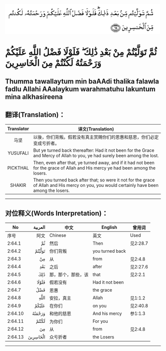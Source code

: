 ![002:064](images/002_064.gif)

#  ثُمَّ تَوَلَّيْتُمْ مِنْ بَعْدِ ذَٰلِكَ ۖ فَلَوْلَا فَضْلُ اللَّهِ عَلَيْكُمْ وَرَحْمَتُهُ لَكُنْتُمْ مِنَ الْخَاسِرِينَ 

## Thumma tawallaytum min baAAdi thalika falawla fadlu Allahi AAalaykum warahmatuhu lakuntum mina alkhasireena

## 翻译(Translation)：

| Translator | 译文(Translation)                                            |
|:----------:| ------------------------------------------------------------ |
| 马坚       | 以後，你们背叛。假若没有真主赏赐你们的恩惠和慈恩，你们必定变成亏折者。 |
| YUSUFALI   | But ye turned back thereafter: Had it not been for the Grace and Mercy of Allah to you, ye had surely been among the lost. |
| PICKTHAL   | Then, even after that, ye turned away, and if it had not been for the grace of Allah and His mercy ye had been among the losers. |
| SHAKIR     | Then you turned back after that; so were it not for the grace of Allah and His mercy on you, you would certainly have been among the losers. |

---

## 对位释义(Words Interpretation)：

| No      |  العربية | 中文               | English         | 曾用词   |
| ------- | -------: | ------------------ | --------------- | -------- |
| 序号    |     阿文 | Chinese            | 英文            | Used     |
| 2:64.1  |       ثُمَّ | 然后               | Then            | 见2:28.7 |
| 2:64.2  |   تَوَلَّيْتُمْ | 你们背叛           | you turned back |          |
| 2:64.3  |       مِنْ | 从                 | from            | 见2:4.8  |
| 2:64.4  |      بَعْدِ | 之后               | after           | 见2:27.6 |
| 2:64.5  |      ذَٰلِكَ | 那，那个，那些，该 | that            | 见2:2.1  |
| 2:64.6  |    فَلَوْلَا | 假若没有           | Had it not been |          |
| 2:64.7  |      فَضْلُ | 恩惠               | the grace       |          |
| 2:64.8  |     اللَّهِ | 安拉，真主         | Allah           | 见1:1.2  |
| 2:64.9  |    عَلَيْكُمْ | 在你们             | on you          | 见2:40.8 |
| 2:64.10 |   وَرَحْمَتُهُ | 和他的慈恩         | And his mercy   | 参1:1.3  |
| 2:64.11 |    لَكُنْتُمْ | 为你们             | For you         |          |
| 2:64.12 |       مِنَ | 从                 | from            | 见2:4.8  |
| 2:64.13 | الْخَاسِرِينَ | 众亏折者           | the Losers      |          |

---

